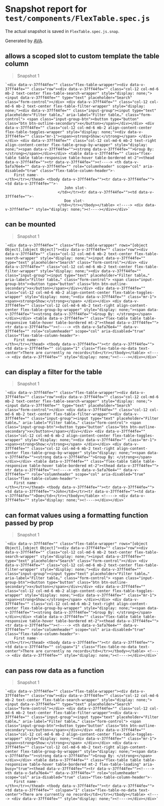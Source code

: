 # Snapshot report for `test/components/FlexTable.spec.js`

The actual snapshot is saved in `FlexTable.spec.js.snap`.

Generated by [AVA](https://ava.li).

## allows a scoped slot to custom template the table column

> Snapshot 1

    `<div data-v-37ff44fe="" class="flex-table-wrapper"><div data-v-37ff44fe="" class="row"><div data-v-37ff44fe="" class="col-12 col-md-6 mb-2 text-center flex-table-search-wrapper" style="display: none;"><input data-v-37ff44fe="" type="text" placeholder="Search" class="form-control"></div> <div data-v-37ff44fe="" class="col-12 col-md-6 mb-2 text-center flex-table-filter-wrapper" style="display: none;"><div data-v-37ff44fe="" class="input-group"><input type="text" placeholder="Filter table…" aria-label="Filter table…" class="form-control"> <span class="input-group-btn"><button type="button" class="btn btn-outline-secondary">x</button></span></div></div> <div data-v-37ff44fe="" class="col-12 col-md-6 mb-2 align-content-center flex-table-toggles-wrapper" style="display: none;"><div data-v-37ff44fe="" class="mr-1"><span><strong>Show:</strong></span> </div></div> <div data-v-37ff44fe="" class="col-12 col-md-6 mb-2 text-right align-content-center flex-table-group-by-wrapper" style="display: none;"><span data-v-37ff44fe=""><strong data-v-37ff44fe="">Group By: </strong></span></div></div> <table data-v-37ff44fe="" class="flex-table table table-responsive table-hover table-bordered mt-2"><thead data-v-37ff44fe=""><tr data-v-37ff44fe=""><!----> <th data-v-5afa76e4="" data-v-37ff44fe="" role="columnheader" scope="col" aria-disabled="true" class="flex-table-column-header">␊
        First name␊
    </th></tr></thead> <tbody data-v-37ff44fe=""><tr data-v-37ff44fe=""><td data-v-37ff44fe="">␊
                               John slot␊
                            </td></tr><tr data-v-37ff44fe=""><td data-v-37ff44fe="">␊
                               Doe slot␊
                            </td></tr></tbody></table> <!----> <div data-v-37ff44fe="" style="display: none;"><!----></div></div>`

## can be mounted

> Snapshot 1

    `<div data-v-37ff44fe="" class="flex-table-wrapper" rows="[object Object],[object Object]"><div data-v-37ff44fe="" class="row"><div data-v-37ff44fe="" class="col-12 col-md-6 mb-2 text-center flex-table-search-wrapper" style="display: none;"><input data-v-37ff44fe="" type="text" placeholder="Search" class="form-control"></div> <div data-v-37ff44fe="" class="col-12 col-md-6 mb-2 text-center flex-table-filter-wrapper" style="display: none;"><div data-v-37ff44fe="" class="input-group"><input type="text" placeholder="Filter table…" aria-label="Filter table…" class="form-control"> <span class="input-group-btn"><button type="button" class="btn btn-outline-secondary">x</button></span></div></div> <div data-v-37ff44fe="" class="col-12 col-md-6 mb-2 align-content-center flex-table-toggles-wrapper" style="display: none;"><div data-v-37ff44fe="" class="mr-1"><span><strong>Show:</strong></span> </div></div> <div data-v-37ff44fe="" class="col-12 col-md-6 mb-2 text-right align-content-center flex-table-group-by-wrapper" style="display: none;"><span data-v-37ff44fe=""><strong data-v-37ff44fe="">Group By: </strong></span></div></div> <table data-v-37ff44fe="" class="flex-table table table-responsive table-hover table-bordered mt-2"><thead data-v-37ff44fe=""><tr data-v-37ff44fe=""><!----> <th data-v-5afa76e4="" data-v-37ff44fe="" role="columnheader" scope="col" aria-disabled="true" class="flex-table-column-header">␊
        First name␊
    </th></tr></thead> <tbody data-v-37ff44fe=""><tr data-v-37ff44fe=""><td data-v-37ff44fe="" colspan="1" class="flex-table-no-data text-center">There are currently no records</td></tr></tbody></table> <!----> <div data-v-37ff44fe="" style="display: none;"><!----></div></div>`

## can display a filter for the table

> Snapshot 1

    `<div data-v-37ff44fe="" class="flex-table-wrapper"><div data-v-37ff44fe="" class="row"><div data-v-37ff44fe="" class="col-12 col-md-6 mb-2 text-center flex-table-search-wrapper" style="display: none;"><input data-v-37ff44fe="" type="text" placeholder="Search" class="form-control"></div> <div data-v-37ff44fe="" class="col-12 col-md-6 mb-2 text-center flex-table-filter-wrapper"><div data-v-37ff44fe="" class="input-group"><input type="text" placeholder="Filter table…" aria-label="Filter table…" class="form-control"> <span class="input-group-btn"><button type="button" class="btn btn-outline-secondary">x</button></span></div></div> <div data-v-37ff44fe="" class="col-12 col-md-6 mb-2 align-content-center flex-table-toggles-wrapper" style="display: none;"><div data-v-37ff44fe="" class="mr-1"><span><strong>Show:</strong></span> </div></div> <div data-v-37ff44fe="" class="col-12 col-md-6 mb-2 text-right align-content-center flex-table-group-by-wrapper" style="display: none;"><span data-v-37ff44fe=""><strong data-v-37ff44fe="">Group By: </strong></span></div></div> <table data-v-37ff44fe="" class="flex-table table table-responsive table-hover table-bordered mt-2"><thead data-v-37ff44fe=""><tr data-v-37ff44fe=""><!----> <th data-v-5afa76e4="" data-v-37ff44fe="" role="columnheader" scope="col" aria-disabled="true" class="flex-table-column-header">␊
        First name␊
    </th></tr></thead> <tbody data-v-37ff44fe=""><tr data-v-37ff44fe=""><td data-v-37ff44fe="">John</td></tr><tr data-v-37ff44fe=""><td data-v-37ff44fe="">Doe</td></tr></tbody></table> <!----> <div data-v-37ff44fe="" style="display: none;"><!----></div></div>`

## can format values using a formatting function passed by prop

> Snapshot 1

    `<div data-v-37ff44fe="" class="flex-table-wrapper" rows="[object Object],[object Object]"><div data-v-37ff44fe="" class="row"><div data-v-37ff44fe="" class="col-12 col-md-6 mb-2 text-center flex-table-search-wrapper" style="display: none;"><input data-v-37ff44fe="" type="text" placeholder="Search" class="form-control"></div> <div data-v-37ff44fe="" class="col-12 col-md-6 mb-2 text-center flex-table-filter-wrapper" style="display: none;"><div data-v-37ff44fe="" class="input-group"><input type="text" placeholder="Filter table…" aria-label="Filter table…" class="form-control"> <span class="input-group-btn"><button type="button" class="btn btn-outline-secondary">x</button></span></div></div> <div data-v-37ff44fe="" class="col-12 col-md-6 mb-2 align-content-center flex-table-toggles-wrapper" style="display: none;"><div data-v-37ff44fe="" class="mr-1"><span><strong>Show:</strong></span> </div></div> <div data-v-37ff44fe="" class="col-12 col-md-6 mb-2 text-right align-content-center flex-table-group-by-wrapper" style="display: none;"><span data-v-37ff44fe=""><strong data-v-37ff44fe="">Group By: </strong></span></div></div> <table data-v-37ff44fe="" class="flex-table table table-responsive table-hover table-bordered mt-2"><thead data-v-37ff44fe=""><tr data-v-37ff44fe=""><!----> <th data-v-5afa76e4="" data-v-37ff44fe="" role="columnheader" scope="col" aria-disabled="true" class="flex-table-column-header">␊
        First name␊
    </th></tr></thead> <tbody data-v-37ff44fe=""><tr data-v-37ff44fe=""><td data-v-37ff44fe="" colspan="1" class="flex-table-no-data text-center">There are currently no records</td></tr></tbody></table> <!----> <div data-v-37ff44fe="" style="display: none;"><!----></div></div>`

## can pass row data as a function

> Snapshot 1

    `<div data-v-37ff44fe="" class="flex-table-wrapper"><div data-v-37ff44fe="" class="row"><div data-v-37ff44fe="" class="col-12 col-md-6 mb-2 text-center flex-table-search-wrapper" style="display: none;"><input data-v-37ff44fe="" type="text" placeholder="Search" class="form-control"></div> <div data-v-37ff44fe="" class="col-12 col-md-6 mb-2 text-center flex-table-filter-wrapper"><div data-v-37ff44fe="" class="input-group"><input type="text" placeholder="Filter table…" aria-label="Filter table…" class="form-control"> <span class="input-group-btn"><button type="button" class="btn btn-outline-secondary">x</button></span></div></div> <div data-v-37ff44fe="" class="col-12 col-md-6 mb-2 align-content-center flex-table-toggles-wrapper" style="display: none;"><div data-v-37ff44fe="" class="mr-1"><span><strong>Show:</strong></span> </div></div> <div data-v-37ff44fe="" class="col-12 col-md-6 mb-2 text-right align-content-center flex-table-group-by-wrapper" style="display: none;"><span data-v-37ff44fe=""><strong data-v-37ff44fe="">Group By: </strong></span></div></div> <table data-v-37ff44fe="" class="flex-table table table-responsive table-hover table-bordered mt-2 flex-table-loading" aria-busy="true"><thead data-v-37ff44fe=""><tr data-v-37ff44fe=""><!----> <th data-v-5afa76e4="" data-v-37ff44fe="" role="columnheader" scope="col" aria-disabled="true" class="flex-table-column-header">␊
        First name␊
    </th></tr></thead> <tbody data-v-37ff44fe=""><tr data-v-37ff44fe=""><td data-v-37ff44fe="" colspan="1" class="flex-table-no-data text-center">There are currently no records</td></tr></tbody></table> <!----> <div data-v-37ff44fe="" style="display: none;"><!----></div></div>`
